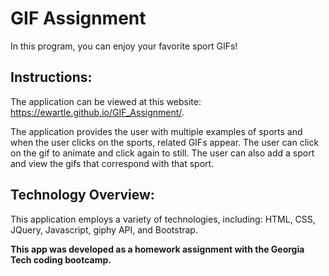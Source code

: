 # GIF Assignment

In this program, you can enjoy your favorite sport GIFs!  

## Instructions:

The application can be viewed at this website:  https://ewartle.github.io/GIF_Assignment/. 

The application provides the user with multiple examples of sports and when the user clicks on the sports, related GIFs appear.  The user can click on the gif to animate and click again to still.  The user can also add a sport and view the gifs that correspond with that sport.      

## Technology Overview:
This application employs a variety of technologies, including:  HTML, CSS, JQuery, Javascript, giphy API, and Bootstrap.

**This app was developed as a homework assignment with the Georgia Tech coding bootcamp.**

